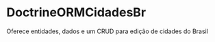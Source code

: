 DoctrineORMCidadesBr
====================

Oferece entidades, dados e um CRUD para edição de cidades do Brasil
